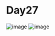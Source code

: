 # Day27

![image](https://github.com/user-attachments/assets/11b2592f-3cf1-4709-8313-47e5993781a1)
![image](https://github.com/user-attachments/assets/e0d272f1-a0a9-472a-84f8-6152ae5e95fc)

